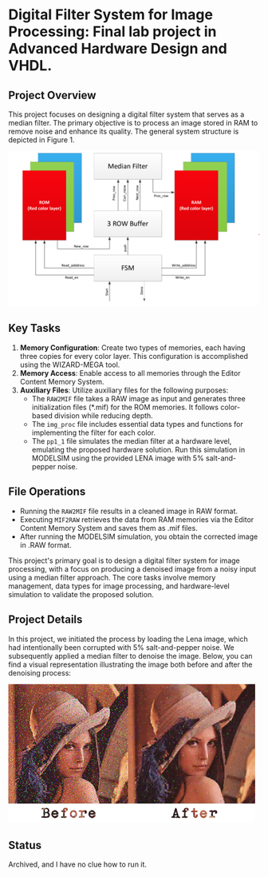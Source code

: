 # Digital Filter System for Image Processing: Final lab project in Advanced Hardware Design and VHDL.

## Project Overview
This project focuses on designing a digital filter system that serves as a median filter. The primary objective is to process an image stored in RAM to remove noise and enhance its quality. The general system structure is depicted in Figure 1.

![Figure 1](Fig1.png)

## Key Tasks
1. **Memory Configuration**: Create two types of memories, each having three copies for every color layer. This configuration is accomplished using the WIZARD-MEGA tool.
2. **Memory Access**: Enable access to all memories through the Editor Content Memory System.
3. **Auxiliary Files**: Utilize auxiliary files for the following purposes:
   - The `RAW2MIF` file takes a RAW image as input and generates three initialization files (*.mif) for the ROM memories. It follows color-based division while reducing depth.
   - The `img_proc` file includes essential data types and functions for implementing the filter for each color.
   - The `pp1_1` file simulates the median filter at a hardware level, emulating the proposed hardware solution. Run this simulation in MODELSIM using the provided LENA image with 5% salt-and-pepper noise.

## File Operations
- Running the `RAW2MIF` file results in a cleaned image in RAW format.
- Executing `MIF2RAW` retrieves the data from RAM memories via the Editor Content Memory System and saves them as .mif files.
- After running the MODELSIM simulation, you obtain the corrected image in .RAW format.

This project's primary goal is to design a digital filter system for image processing, with a focus on producing a denoised image from a noisy input using a median filter approach. The core tasks involve memory management, data types for image processing, and hardware-level simulation to validate the proposed solution.

## Project Details
In this project, we initiated the process by loading the Lena image, which had intentionally been corrupted with 5% salt-and-pepper noise. We subsequently applied a median filter to denoise the image. Below, you can find a visual representation illustrating the image both before and after the denoising process:

![Before and After Denoising](CompImages.jpg)

## Status
Archived, and I have no clue how to run it. 
